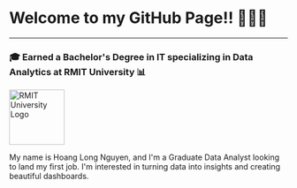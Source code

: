 # Welcome to my GitHub Page!! 👋👋👋

---

### 🎓 Earned a Bachelor's Degree in IT specializing in Data Analytics at RMIT University 📊

<img src="[[[http://mams.rmit.edu.au/ywta8fdr0jdhz.jpg](https://upload.wikimedia.org/wikipedia/commons/5/51/RMIT_University_Logo.svg)](http://mams.rmit.edu.au/ywta8fdr0jdhz.jpg)](https://upload.wikimedia.org/wikipedia/commons/5/51/RMIT_University_Logo.svg)" alt="RMIT University Logo" width="100"/>

My name is Hoang Long Nguyen, and I'm a Graduate Data Analyst looking to land my first job. I'm interested in turning data into insights and creating beautiful dashboards.
